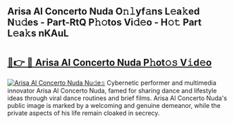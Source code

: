 ## Arisa Al Concerto Nuda O𝚗𝚕yf𝚊ns L𝚎a𝚔ed N𝚞𝚍es - Part-RtQ P𝚑𝚘tos Vi𝚍𝚎o - H𝚘𝚝 Part L𝚎a𝚔s nKAuL

# <h2><a href="http://kf2o21.oniu.top/?m=Arisa+Al+Concerto+Nuda">🔗👉 🔴 Arisa Al Concerto Nuda P𝚑ot𝚘𝚜 V𝚒d𝚎o</a></h2>

[![Arisa Al Concerto Nuda Nu𝚍e𝚜](https://i.imgur.com/0qMVB7G.gif)](http://kf2o21.oniu.top/?m=Arisa+Al+Concerto+Nuda)
Cybernetic performer and multimedia innovator Arisa Al Concerto Nuda, famed for sharing dance and lifestyle ideas through viral dance routines and brief films. Arisa Al Concerto Nuda's public image is marked by a welcoming and genuine demeanor, while the private aspects of his life remain cloaked in secrecy.  

